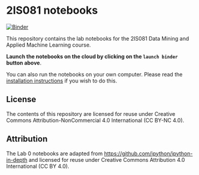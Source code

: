 # 2IS081 notebooks

[![Binder](https://mybinder.org/badge.svg)](https://mybinder.org/v2/gh/UppsalaIM/2IS068/main)

This repository contains the lab notebooks for the 2IS081 Data Mining and Applied Machine Learning course.

**Launch the notebooks on the cloud by clicking on the `launch binder` button above**.

You can also run the notebooks on your own computer. Please read the [installation instructions](INSTALL.md) if you wish to do this.

## License

The contents of this repository are licensed for reuse under Creative Commons Attribution-NonCommercial 4.0 International (CC BY-NC 4.0).

## Attribution

The Lab 0 notebooks are adapted from https://github.com/ipython/ipython-in-depth and licensed for reuse under Creative Commons Attribution 4.0 International (CC BY 4.0).
